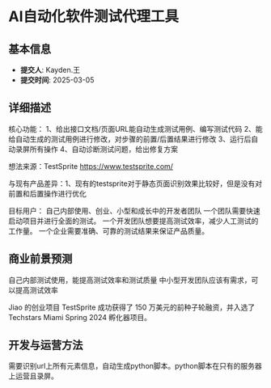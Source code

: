# AI自动化软件测试代理工具

## 基本信息
- **提交人**: Kayden.王
- **提交时间**: 2025-03-05

## 详细描述
核心功能：
1、给出接口文档/页面URL能自动生成测试用例、编写测试代码
2、能给自动生成的测试用例进行修改，对步骤的前置/后置结果进行修改
3、运行后自动录屏所有操作
4、自动诊断测试问题，给出修复方案

想法来源：TestSprite   https://www.testsprite.com/

与现有产品差异：1、现有的testsprite对于静态页面识别效果比较好，但是没有对前置和后置操作进行优化

目标用户：
自己内部使用、创业、小型和成长中的开发者团队
一个团队需要快速启动项目并进行全面的测试。
一个开发团队想要提高测试效率，减少人工测试的工作量。
一个企业需要准确、可靠的测试结果来保证产品质量。



## 商业前景预测
自己内部测试使用，能提高测试效率和测试质量
中小型开发团队应该有需求，可以提高测试效率


Jiao 的创业项目 TestSprite 成功获得了 150 万美元的前种子轮融资，并入选了 Techstars Miami Spring 2024 孵化器项目。

## 开发与运营方法
需要识别url上所有元素信息，自动生成python脚本。python脚本在只有的服务器上运营且录屏。

